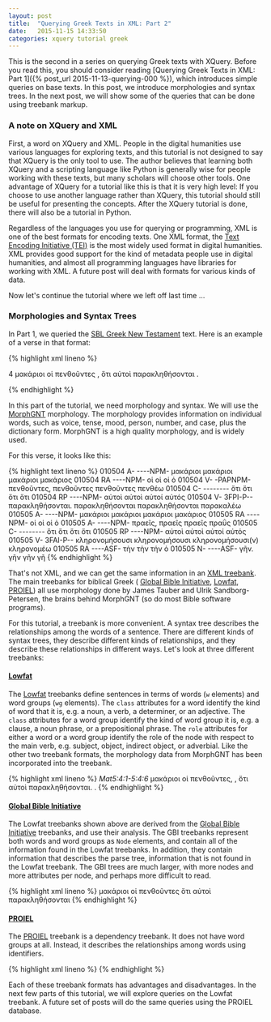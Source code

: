 ```yaml
---
layout: post
title:  "Querying Greek Texts in XML: Part 2"
date:   2015-11-15 14:33:50
categories: xquery tutorial greek
---
```


This is the second in a series on querying Greek texts with
XQuery. Before you read this, you should consider reading [Querying
Greek Texts in XML: Part 1]({% post_url 2015-11-13-querying-000 %}), which
introduces simple queries on base texts.  In this post, we introduce
morphologies and syntax trees. In the next post, we will show some of
the queries that can be done using treebank markup.

### A note on XQuery and XML

First, a word on XQuery and XML. People in the digital humanities use
various languages for exploring texts, and this tutorial is not
designed to say that XQuery is the only tool to use. The author
believes that learning both XQuery and a scripting language like
Python is generally wise for people working with these texts, but many
scholars will choose other tools.  One advantage of XQuery for a
tutorial like this is that it is very high level: If you choose to use
another language rather than XQuery, this tutorial should still be
useful for presenting the concepts.  After the XQuery tutorial is
done, there will also be a tutorial in Python.

Regardless of the languages you use for querying or programming, XML is one of the best formats for encoding texts. One XML format, the 
[Text Encoding Initiative (TEI)](http://www.tei-c.org/index.xml) is
the most widely used format in digital humanities. XML provides good support for the kind of metadata people use in digital humanities, and almost all programming languages have libraries for working with XML. A future post will deal with formats for various kinds of data.

Now let's continue the tutorial where we left off last time ...

### Morphologies and Syntax Trees

In Part 1, we queried the [SBL Greek New Testament](http://sblgnt.com/) text.  Here is an example of a verse in that format:

{% highlight xml lineno %}    
<p>
  <verse-number id="Matthew 5:4">4</verse-number>
  <w>μακάριοι</w>
  <suffix> </suffix>
  <w>οἱ</w>
  <suffix> </suffix>
  <w>πενθοῦντες</w>
  <suffix>,  </suffix>
  <w>ὅτι</w>
  <suffix> </suffix>
  <w>αὐτοὶ</w>
  <suffix> </suffix>
  <w>παρακληθήσονται</w>
  <suffix>.  </suffix>
</p>
{% endhighlight %}

In this part of the tutorial, we need morphology and syntax. We will use the [MorphGNT](https://github.com/morphgnt/sblgnt) morphology.  The morphology provides information on individual words, such as voice, tense, mood, person, number, and case, plus the dictionary form. MorphGNT is a high quality morphology, and is widely used.

For this verse, it looks like this:

{% highlight text lineno %}
010504 A- ----NPM- μακάριοι μακάριοι μακάριοι μακάριος
010504 RA ----NPM- οἱ οἱ οἱ ὁ
010504 V- -PAPNPM- πενθοῦντες, πενθοῦντες πενθοῦντες πενθέω
010504 C- -------- ὅτι ὅτι ὅτι ὅτι
010504 RP ----NPM- αὐτοὶ αὐτοὶ αὐτοί αὐτός
010504 V- 3FPI-P-- παρακληθήσονται. παρακληθήσονται παρακληθήσονται παρακαλέω
010505 A- ----NPM- μακάριοι μακάριοι μακάριοι μακάριος
010505 RA ----NPM- οἱ οἱ οἱ ὁ
010505 A- ----NPM- πραεῖς, πραεῖς πραεῖς πραΰς
010505 C- -------- ὅτι ὅτι ὅτι ὅτι
010505 RP ----NPM- αὐτοὶ αὐτοὶ αὐτοί αὐτός
010505 V- 3FAI-P-- κληρονομήσουσι κληρονομήσουσι κληρονομήσουσι(ν) κληρονομέω
010505 RA ----ASF- τὴν τὴν τήν ὁ
010505 N- ----ASF- γῆν. γῆν γῆν γῆ
{% endhighlight %}

That's not XML, and we can get the same information in an [XML treebank](/dashboard/#syntax-trees). The main treebanks for biblical Greek ( [Global Bible Initiative](https://github.com/biblicalhumanities/greek-new-testament/tree/master/syntax-trees/sblgnt), [Lowfat](https://github.com/biblicalhumanities/greek-new-testament/tree/master/syntax-trees/sblgnt-lowfat), [PROIEL](https://github.com/proiel/proiel-treebank)) all use morphology done by James Tauber and Ulrik Sandborg-Petersen, the brains behind MorphGNT (so do most Bible software programs).  

For this tutorial, a treebank is more convenient. A syntax tree describes the relationships among the words of a sentence. There are different kinds of syntax trees, they describe different kinds of relationships, and they describe these relationships in different ways.  Let's look at three different treebanks:

#### [Lowfat](https://github.com/biblicalhumanities/greek-new-testament/tree/master/syntax-trees/sblgnt-lowfat)

The [Lowfat](https://github.com/biblicalhumanities/greek-new-testament/tree/master/syntax-trees/sblgnt-lowfat) treebanks define sentences in terms of words (`w` elements) and word groups (`wg` elements).   The `class` attributes for a word identify the kind of word that it is, e.g. a noun, a verb, a determiner, or an adjective.  The `class` attributes for a word group identify the kind of word group it is, e.g. a clause, a noun phrase, or a prepositional phrase.  The  `role` attributes for either a word or a word group identify the role of the node with respect to the main verb, e.g. subject, object, indirect object, or adverbial.  Like the other two treebank formats, the morphology data from MorphGNT has been incorporated into the treebank.

{% highlight xml lineno %}
   <sentence>
      <cite>Mat5:4:1-5:4:6</cite>
      <wg nodeId="400050040010060" class="cl" role="s">
         <wg nodeId="400050040010030" class="cl" head="true">
            <w morphId="40005004001" class="adj" role="p" head="true" 
               lemma="μακάριος"
               case="nominative"
               gender="masculine"
               number="plural">μακάριοι</w>
            <wg nodeId="400050040020020" class="np" role="s">
               <w morphId="40005004002" class="det" 
                  lemma="ὁ" 
                  case="nominative"
                  gender="masculine"
                  number="plural">οἱ</w>
               <w morphId="40005004003" class="verb" head="true" 
                  lemma="πενθέω" 
                  tense="present"
                  voice="active"
                  mood="participle"
                  case="nominative"
                  gender="masculine"
                  number="plural">πενθοῦντες,</w>
               <pu>,</pu>
            </wg>
         </wg>
         <wg nodeId="400050040040030" class="cl">
            <w morphId="40005004004" class="conj" lemma="ὅτι">ὅτι</w>
            <wg nodeId="400050040050020" class="cl">
               <w morphId="40005004005" class="pron" role="s" 
                  lemma="αὐτός" 
                  case="nominative"
                  gender="masculine"
                  number="plural">αὐτοὶ</w>
               <w morphId="40005004006" class="verb" role="v" head="true" 
                  lemma="παρακαλέω"
                  person="third"
                  number="plural"
                  tense="future"
                  voice="passive"
                  mood="indicative">παρακληθήσονται.</w>
               <pu>.</pu>
            </wg>
         </wg>
      </wg>
   </sentence>
{% endhighlight %}

#### [Global Bible Initiative](https://github.com/biblicalhumanities/greek-new-testament/tree/master/syntax-trees/sblgnt)

The Lowfat treebanks shown above are derived from the [Global Bible Initiative](https://github.com/biblicalhumanities/greek-new-testament/tree/master/syntax-trees/sblgnt) treebanks, and use their analysis. The GBI treebanks represent both words and word groups as `Node` elements, and contain all of the information found in the Lowfat treebanks. In addition, they contain information that describes the parse tree, information that is not found in the Lowfat treebank. The GBI trees are much larger, with more nodes and more attributes per node, and perhaps more difficult to read.

{% highlight xml lineno %}
<Sentence ID = "Mat5:4:1-5:4:6">
<Trees>
<Tree>
<Node Cat="S" Head="0" nodeId="400050040010061">
  <Node Cat="CL" Start="0" End="5" Rule="ClCl" Head="0" nodeId="400050040010060">
    <Node Cat="CL" Start="0" End="2" Rule="P-S" Head="0" ClType="Verbless" nodeId="400050040010030">
      <Node Cat="P" Start="0" End="0" Rule="Adjp2P" Head="0" nodeId="400050040010012">
        <Node Cat="adjp" Start="0" End="0" Rule="Adj2Adjp" Head="0" nodeId="400050040010011">
          <Node Cat="adj" Start="0" End="0" Case="Nominative" UnicodeLemma="μακάριος" Unicode="μακάριοι" 
                Gender="Masculine" Number="Plural" morphId="40005004001" nodeId="400050040010010">μακάριοι</Node>
        </Node>
      </Node>
      <Node Cat="S" Start="1" End="2" Rule="Np2S" Head="0" nodeId="400050040020021">
        <Node Cat="np" Start="1" End="2" Rule="DetCL" Head="1" nodeId="400050040020020">
          <Node Cat="det" Start="1" End="1" Case="Nominative" UnicodeLemma="ὁ" Unicode="οἱ" 
                Gender="Masculine" Number="Plural" morphId="40005004002" nodeId="400050040020010">οἱ</Node>
          <Node Cat="CL" Start="2" End="2" Rule="V2CL" Head="0" nodeId="400050040030013">
            <Node Cat="V" Start="2" End="2" Rule="Vp2V" Head="0" nodeId="400050040030012">
              <Node Cat="vp" Start="2" End="2" Rule="V2VP" Head="0" nodeId="400050040030011">
                <Node Cat="verb" Start="2" End="2" UnicodeLemma="πενθέω" Voice="Active" Unicode="πενθοῦντες," 
                      Tense="Present" Number="Plural" morphId="40005004003" Mood="Participle" 
                      Case="Nominative" Gender="Masculine" nodeId="400050040030010">πενθοῦντες</Node>
              </Node>
            </Node>
          </Node>
        </Node>
      </Node>
    </Node>
    <Node Cat="CL" Start="3" End="5" Rule="sub-CL" nodeId="400050040040030">
      <Node Cat="conj" Start="3" End="3" UnicodeLemma="ὅτι" Unicode="ὅτι" morphId="40005004004" nodeId="400050040040010">ὅτι</Node>
      <Node Cat="CL" Start="4" End="5" Rule="S-V" Head="1" nodeId="400050040050020">
        <Node Cat="S" Start="4" End="4" Rule="Np2S" Head="0" nodeId="400050040050012">
          <Node Cat="np" Start="4" End="4" Rule="Pron2NP" Head="0" nodeId="400050040050011">
            <Node Cat="pron" Start="4" End="4" UnicodeLemma="αὐτός" Unicode="αὐτοὶ" Number="Plural" Type="Personal" morphId="40005004005" 
                  Case="Nominative" Gender="Masculine" nodeId="400050040050010">αὐτοὶ</Node>
          </Node>
        </Node>
        <Node Cat="V" Start="5" End="5" Rule="Vp2V" Head="0" nodeId="400050040060012">
          <Node Cat="vp" Start="5" End="5" Rule="V2VP" Head="0" nodeId="400050040060011">
            <Node Cat="verb" Start="5" End="5" UnicodeLemma="παρακαλέω" Person="Third" Voice="Passive" Unicode="παρακληθήσονται." 
                  Tense="Future" Number="Plural" morphId="40005004006" Mood="Indicative" nodeId="400050040060010">παρακληθήσονται</Node>
          </Node>
        </Node>
      </Node>
    </Node>
  </Node>
</Node>
</Tree>
</Trees>
</Sentence>
{% endhighlight %}

#### [PROIEL](https://github.com/proiel/proiel-treebank)

The  [PROIEL](https://github.com/proiel/proiel-treebank) treebank is a dependency treebank.  It does not have word groups at all.  Instead, it describes the relationships among words using identifiers.  

{% highlight xml lineno %}
<sentence id="14762" status="reviewed" presentation-after=" ">
  <token id="268602" form="μακάριοι" citation-part="MATT 5.4" lemma="μακάριος" part-of-speech="A-" morphology="-p---mnp-i" head-id="287694" relation="xobj" presentation-after=" ">
    <slash target-id="268604" relation="xsub"/>
  </token>
  <token id="268603" form="οἱ" citation-part="MATT 5.4" lemma="ὁ" part-of-speech="S-" morphology="-p---mn--i" head-id="268604" relation="aux" presentation-after=" "/>
  <token id="268604" form="πραεῖς" citation-part="MATT 5.4" lemma="πραΰς" part-of-speech="A-" morphology="-p---mnp-i" head-id="287694" relation="sub" information-status="kind" presentation-after=", "/>
  <token id="268606" form="ὅτι" citation-part="MATT 5.4" lemma="ὅτι" part-of-speech="G-" morphology="---------n" head-id="287694" relation="adv" presentation-after=" "/>
  <token id="268607" form="αὐτοὶ" citation-part="MATT 5.4" lemma="αὐτός" part-of-speech="Pp" morphology="3p---mn--i" head-id="268608" relation="sub" antecedent-id="268604" information-status="old" presentation-after=" "/>
  <token id="268608" form="κληρονομήσουσιν" citation-part="MATT 5.4" lemma="κληρονομέω" part-of-speech="V-" morphology="3pfia----i" head-id="268606" relation="pred" presentation-after=" "/>
  <token id="268609" form="τήν" citation-part="MATT 5.4" lemma="ὁ" part-of-speech="S-" morphology="-s---fa--i" head-id="268610" relation="aux" presentation-after=" "/>
  <token id="268610" form="γῆν" citation-part="MATT 5.4" lemma="γῆ" part-of-speech="Nb" morphology="-s---fa--i" head-id="268608" relation="obj" information-status="acc_gen" presentation-after="."/>
  <token id="287694" empty-token-sort="V" citation-part="MATT 5.4" relation="pred"/>
</sentence>
{% endhighlight %}

Each of these treebank formats has advantages and disadvantages. In the next few parts of this tutorial, we will explore queries on the Lowfat treebank. A future set of posts will do the same queries using the PROIEL database.
